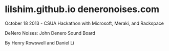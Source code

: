 lilshim.github.io
deneronoises.com
=================

October 18 2013 - CSUA Hackathon with Microsoft, Meraki, and Rackspace

DeNero Noises: John Denero Sound Board

By Henry Rowswell and Daniel Li 
